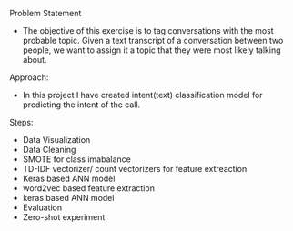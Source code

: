 Problem Statement
* The objective of this exercise is to tag conversations with the most probable topic. Given a text transcript of a conversation between two people, we want to assign it a topic that they were most likely talking about.

Approach:
* In this project I have created intent(text) classification model for predicting the intent of the call.

Steps:
* Data Visualization
* Data Cleaning
* SMOTE for class imabalance
* TD-IDF vectorizer/ count vectorizers for feature extreaction
* Keras based ANN model
* word2vec based feature extraction 
* keras based ANN model
* Evaluation
* Zero-shot experiment
